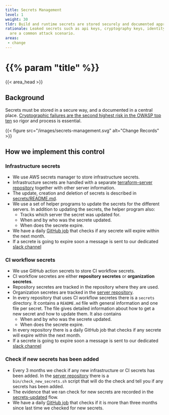 ```yaml
---
title: Secrets Management
level: 1
weight: 30
tldr: Build and runtime secrets are stored securely and documented appropriately
rationale: Leaked secrets such as api keys, cryptography keys, identity tokens
  are a common attack scenario.
areas: 
 - change
---
```

# {{% param "title" %}}
{{< area_head >}}

## Background

Secrets must be stored in a secure way, and a documented in a central place.
[Cryptographic failures are the second highest risk in the OWASP top ten](https://owasp.org/Top10/A02_2021-Cryptographic_Failures/) 
so rigor and process is essential.

{{< figure src="/images/secrets-management.svg" alt="Change Records" >}}

## How we implement this control

### Infrastructure secrets
* We use AWS secrets manager to store infrastructure secrets.
* Infrastructure secrets are handled with a separate [terraform-server repository](https://github.com/kosli-dev/terraform-server)
together with other server information.
* The update, creation and deletion of secrets is described in [secrets/README.md](https://github.com/kosli-dev/terraform-server/blob/master/secrets/README.md). 
* We use a set of helper programs to update the secrets for the different servers. In addition to updating
the secrets, the helper program also:
   * Tracks which server the secret was updated for.
   * When and by who was the secrete updated.
   * When does the secrete expire.
* We have a daily [GitHub job](https://github.com/kosli-dev/terraform-server/actions/workflows/secret-expire-check.yml)
that checks if any secrete will expire within the next month.
* If a secrete is going to expire soon a message is sent to our dedicated [slack channel](https://kosli-internal.slack.com/archives/C07P4AUQGHH)

### CI workflow secrets
* We use GitHub action secrets to store CI workflow secrets.
* CI workflow secretes are either **repository secretes** or **organization secretes**.
* Repository secretes are tracked in the repository where they are used.
* Organization secretes are tracked in the [server repository](https://github.com/kosli-dev/server).
* In every repository that uses CI workflow secretes there is a `secrets` directory. It contains a
`README.md` file with general information and one file per secret. The file gives detailed information
about how to get a new secret and how to update them. It also contains
   * When and by who was the secrete updated.
   * When does the secrete expire.
* In every repository there is a daily GitHub job that checks if any secrete will expire within the next month.
* If a secrete is going to expire soon a message is sent to our dedicated [slack channel](https://kosli-internal.slack.com/archives/C07P4AUQGHH)

### Check if new secrets has been added
* Every 3 months we check if any new infrastructure or CI secrets has been added. In the 
[server repository](https://github.com/kosli-dev/server) there is a `bin/check_new_secrets.sh` script that will do the
check and tell you if any secrets has been added. 
* The evidence that we ran check for new secrets are recorded in the
[secrets-updated](https://app.kosli.com/kosli/flows/secrets-updated/trails/) flow.
* We have a daily [GitHub job](https://github.com/kosli-dev/server/actions/workflows/check-new-secrets.yml)
that checks if it is more than three months since last time we checked for new secrets.

